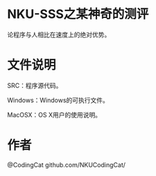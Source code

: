 NKU-SSS之某神奇的测评
=======

论程序与人相比在速度上的绝对优势。

文件说明
=======
SRC：程序源代码。

Windows：Windows的可执行文件。

MacOSX：OS X用户的使用说明。

作者
=======
@CodingCat   github.com/NKUCodingCat/